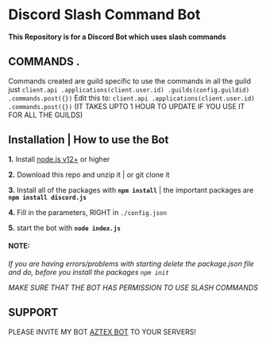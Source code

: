 # Discord Slash Command Bot

**This Repository is for a Discord Bot which uses slash commands**

## COMMANDS .

Commands created are guild specific to use the commands in all the guild just
`client.api .applications(client.user.id) .guilds(config.guildid) .commands.post({})`
Edit this to:
`client.api .applications(client.user.id) .commands.post({})`
(IT TAKES UPTO 1 HOUR TO UPDATE IF YOU USE IT FOR ALL THE GUILDS)
## Installation | How to use the Bot

**1.** Install [node.js v12+](https://nodejs.org/api/cli.html#cli_unhandled_rejections_mode) or higher

**2.** Download this repo and unzip it | or git clone it

**3.** Install all of the packages with **`npm install`** | the important packages are **`npm install discord.js`**

**4.** Fill in the parameters, RIGHT in `./config.json`

**5.** start the bot with **`node index.js`**

#### **NOTE:**

_If you are having errors/problems with starting delete the package.json file and do, before you install the packages `npm init`_

_MAKE SURE THAT THE BOT HAS PERMISSION TO USE SLASH COMMANDS_


## SUPPORT

PLEASE INVITE MY BOT [AZTEX BOT](https://discord.com/api/oauth2/authorize?client_id=687257316151656485&permissions=8&scope=bot) TO YOUR SERVERS!
